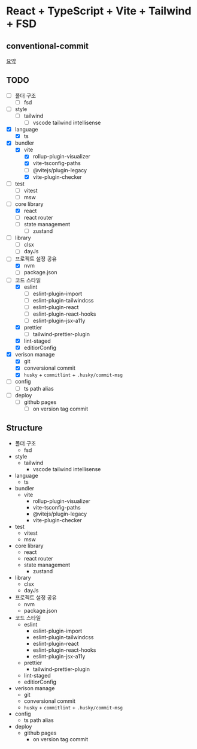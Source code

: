 # React + TypeScript + Vite + Tailwind + FSD

## conventional-commit

[요약](./docs/conventional-commit.md)

## TODO

- [ ] 폴더 구조
  - [ ] fsd
- [ ] style
  - [ ] tailwind
    - [ ] vscode tailwind intellisense
- [x] language
  - [x] ts
- [x] bundler
  - [x] vite
    - [x] rollup-plugin-visualizer
    - [x] vite-tsconfig-paths
    - [ ] @vitejs/plugin-legacy
    - [x] vite-plugin-checker
- [ ] test
  - [ ] vitest
  - [ ] msw
- [ ] core library
  - [x] react
  - [ ] react router
  - [ ] state management
    - [ ] zustand
- [ ] library
  - [ ] clsx
  - [ ] dayJs
- [ ] 프로젝트 설정 공유
  - [x] nvm
  - [ ] package.json
- [ ] 코드 스타일
  - [x] eslint
    - [ ] eslint-plugin-import
    - [ ] eslint-plugin-tailwindcss
    - [ ] eslint-plugin-react
    - [ ] eslint-plugin-react-hooks
    - [ ] eslint-plugin-jsx-a11y
  - [x] prettier
    - [ ] tailwind-prettier-plugin
  - [x] lint-staged
  - [x] editiorConfig
- [x] verison manage
  - [x] git
  - [x] conversional commit
  - [x] `husky` + `commitlint` + `.husky/commit-msg`
- [ ] config
  - [ ] ts path alias
- [ ] deploy
  - [ ] github pages
    - [ ] on version tag commit

## Structure

- 폴더 구조
  - fsd
- style
  - tailwind
    - vscode tailwind intellisense
- language
  - ts
- bundler
  - vite
    - rollup-plugin-visualizer
    - vite-tsconfig-paths
    - @vitejs/plugin-legacy
    - vite-plugin-checker
- test
  - vitest
  - msw
- core library
  - react
  - react router
  - state management
    - zustand
- library
  - clsx
  - dayJs
- 프로젝트 설정 공유
  - nvm
  - package.json
- 코드 스타일
  - eslint
    - eslint-plugin-import
    - eslint-plugin-tailwindcss
    - eslint-plugin-react
    - eslint-plugin-react-hooks
    - eslint-plugin-jsx-a11y
  - prettier
    - tailwind-prettier-plugin
  - lint-staged
  - editiorConfig
- verison manage
  - git
  - conversional commit
  - `husky` + `commitlint` + `.husky/commit-msg`
- config
  - ts path alias
- deploy
  - github pages
    - on version tag commit
